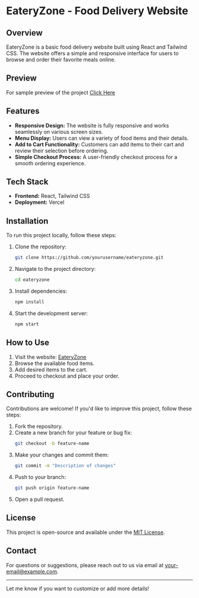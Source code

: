 
# EateryZone - Food Delivery Website

## Overview

EateryZone is a basic food delivery website built using React and Tailwind CSS. The website offers a simple and responsive interface for users to browse and order their favorite meals online.

## Preview
For sample preview of the project [Click Here](https://eateryzone.vercel.app/)

## Features

- **Responsive Design:** The website is fully responsive and works seamlessly on various screen sizes.
- **Menu Display:** Users can view a variety of food items and their details.
- **Add to Cart Functionality:** Customers can add items to their cart and review their selection before ordering.
- **Simple Checkout Process:** A user-friendly checkout process for a smooth ordering experience.

## Tech Stack

- **Frontend:** React, Tailwind CSS
- **Deployment:** Vercel

## Installation

To run this project locally, follow these steps:

1. Clone the repository:
   ```bash
   git clone https://github.com/yourusername/eateryzone.git
   ```
2. Navigate to the project directory:
   ```bash
   cd eateryzone
   ```
3. Install dependencies:
   ```bash
   npm install
   ```
4. Start the development server:
   ```bash
   npm start
   ```

## How to Use

1. Visit the website: [EateryZone](https://eateryzone.vercel.app/)
2. Browse the available food items.
3. Add desired items to the cart.
4. Proceed to checkout and place your order.

## Contributing

Contributions are welcome! If you'd like to improve this project, follow these steps:

1. Fork the repository.
2. Create a new branch for your feature or bug fix:
   ```bash
   git checkout -b feature-name
   ```
3. Make your changes and commit them:
   ```bash
   git commit -m "Description of changes"
   ```
4. Push to your branch:
   ```bash
   git push origin feature-name
   ```
5. Open a pull request.

## License

This project is open-source and available under the [MIT License](LICENSE).

## Contact

For questions or suggestions, please reach out to us via email at [your-email@example.com](mailto:shrey280302@gmail.com).

---

Let me know if you want to customize or add more details!
